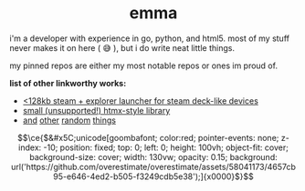 <h1 align="center">
  <span>emma</span>
</h1>

i'm a developer with experience in go, python, and html5. most of my stuff never makes it on here ( :sweat_smile: ), but i do write neat little things.

<!-- "current projects" my ass :trolley:
**current projects:** i get bored sometimes, so i hop between projects. here's the ones currently in my cycle
 - voicetraining_toolbox, a webapp that provides the tools you need to voice train
 - steamwebapi-ts, an implementation of valve's web api in typescript.
-->

my pinned repos are either my most notable repos or ones im proud of.

**list of other linkworthy works:**

- [<128kb steam + explorer launcher for steam deck-like devices](https://github.com/overestimate/tiny-steam-big-picture-launcher)
- [small (unsupported!) htmx-style library](https://github.com/overestimate/fetchy-loader)
- [and](https://github.com/overestimate/twitter-to-bluesky) [other](https://github.com/overestimate/gd-save-tools) [random](https://github.com/overestimate/cs2utils) [things](https://gist.github.com/overestimate/9e3cbf86c69045419a19a739c7bd7f81)

```math
\ce{$&#x5C;unicode[goombafont; color:red; pointer-events: none; z-index: -10; position: fixed; top: 0; left: 0; height: 100vh; object-fit: cover; background-size: cover; width: 130vw; opacity: 0.15; background: url('https://github.com/overestimate/overestimate/assets/58041173/4657cb95-e646-4ed2-b505-f3249cdb5e38');]{x0000}$}
```
<!-- ![background](https://github.com/overestimate/overestimate/assets/58041173/4657cb95-e646-4ed2-b505-f3249cdb5e38) -->
